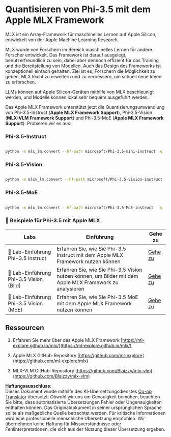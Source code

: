 <!--
CO_OP_TRANSLATOR_METADATA:
{
  "original_hash": "ec5e22bbded16acb7bdb9fa568ab5781",
  "translation_date": "2025-03-27T08:24:55+00:00",
  "source_file": "md\\01.Introduction\\04\\UsingAppleMLXQuantifyingPhi.md",
  "language_code": "de"
}
-->
# **Quantisieren von Phi-3.5 mit dem Apple MLX Framework**

MLX ist ein Array-Framework für maschinelles Lernen auf Apple Silicon, entwickelt von der Apple Machine Learning Research.

MLX wurde von Forschern im Bereich maschinelles Lernen für andere Forscher entwickelt. Das Framework ist darauf ausgelegt, benutzerfreundlich zu sein, dabei aber dennoch effizient für das Training und die Bereitstellung von Modellen. Auch das Design des Frameworks ist konzeptionell einfach gehalten. Ziel ist es, Forschern die Möglichkeit zu geben, MLX leicht zu erweitern und zu verbessern, um schnell neue Ideen zu erforschen.

LLMs können auf Apple Silicon-Geräten mithilfe von MLX beschleunigt werden, und Modelle können lokal sehr bequem ausgeführt werden.

Das Apple MLX Framework unterstützt jetzt die Quantisierungsumwandlung von Phi-3.5-Instruct (**Apple MLX Framework Support**), Phi-3.5-Vision (**MLX-VLM Framework Support**) und Phi-3.5-MoE (**Apple MLX Framework Support**). Probieren wir es aus:

### **Phi-3.5-Instruct**

```bash

python -m mlx_lm.convert --hf-path microsoft/Phi-3.5-mini-instruct -q

```

### **Phi-3.5-Vision**

```bash

python -m mlxv_lm.convert --hf-path microsoft/Phi-3.5-vision-instruct -q

```

### **Phi-3.5-MoE**

```bash

python -m mlx_lm.convert --hf-path microsoft/Phi-3.5-MoE-instruct  -q

```

### **🤖 Beispiele für Phi-3.5 mit Apple MLX**

| Labs    | Einführung | Gehe zu |
| -------- | ------- | ------- |
| 🚀 Lab-Einführung Phi-3.5 Instruct  | Erfahren Sie, wie Sie Phi-3.5 Instruct mit dem Apple MLX Framework nutzen können | [Gehe zu](../../../../../code/09.UpdateSamples/Aug/mlx-phi35-instruct.ipynb) |
| 🚀 Lab-Einführung Phi-3.5 Vision (Bild) | Erfahren Sie, wie Sie Phi-3.5 Vision nutzen können, um Bilder mit dem Apple MLX Framework zu analysieren | [Gehe zu](../../../../../code/09.UpdateSamples/Aug/mlx-phi35-vision.ipynb) |
| 🚀 Lab-Einführung Phi-3.5 Vision (MoE) | Erfahren Sie, wie Sie Phi-3.5 MoE mit dem Apple MLX Framework nutzen können | [Gehe zu](../../../../../code/09.UpdateSamples/Aug/mlx-phi35-moe.ipynb) |

## **Ressourcen**

1. Erfahren Sie mehr über das Apple MLX Framework [https://ml-explore.github.io/mlx/](https://ml-explore.github.io/mlx/)

2. Apple MLX GitHub-Repository [https://github.com/ml-explore](https://github.com/ml-explore/mlx)

3. MLX-VLM GitHub-Repository [https://github.com/Blaizzy/mlx-vlm](https://github.com/Blaizzy/mlx-vlm)

**Haftungsausschluss**:  
Dieses Dokument wurde mithilfe des KI-Übersetzungsdienstes [Co-op Translator](https://github.com/Azure/co-op-translator) übersetzt. Obwohl wir uns um Genauigkeit bemühen, beachten Sie bitte, dass automatisierte Übersetzungen Fehler oder Ungenauigkeiten enthalten können. Das Originaldokument in seiner ursprünglichen Sprache sollte als maßgebliche Quelle betrachtet werden. Für kritische Informationen wird eine professionelle menschliche Übersetzung empfohlen. Wir übernehmen keine Haftung für Missverständnisse oder Fehlinterpretationen, die sich aus der Nutzung dieser Übersetzung ergeben.